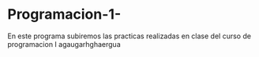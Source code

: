 # Programacion-1-
En este programa subiremos las practicas realizadas en clase del curso de programacion I
agaugarhghaergua
